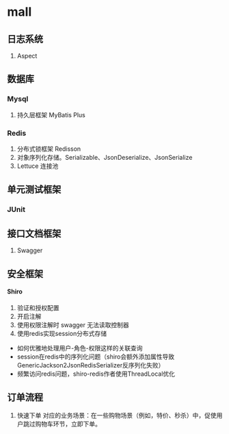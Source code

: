 # mall

## 日志系统
1. Aspect

## 数据库
### Mysql
1. 持久层框架 MyBatis Plus

### Redis
1. 分布式锁框架 Redisson
2. 对象序列化存储。Serializable、JsonDeserialize、JsonSerialize
3. Lettuce 连接池

## 单元测试框架
### JUnit

## 接口文档框架
1. Swagger

## 安全框架
#### Shiro
1. 验证和授权配置
2. 开启注解
3. 使用权限注解时 swagger 无法读取控制器
4. 使用redis实现session分布式存储

- 如何优雅地处理用户-角色-权限这样的关联查询
- session在redis中的序列化问题（shiro会额外添加属性导致GenericJackson2JsonRedisSerializer反序列化失败）
- 频繁访问redis问题，shiro-redis作者使用ThreadLocal优化


## 订单流程
1. 快速下单
对应的业务场景：在一些购物场景（例如，特价、秒杀）中，促使用户跳过购物车环节，立即下单。


